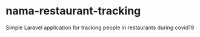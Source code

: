 # nama-restaurant-tracking
Simple Laravel application for tracking people in restaurants during covid19
